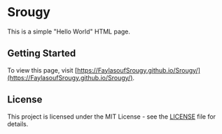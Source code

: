 # Srougy

This is a simple "Hello World" HTML page.

## Getting Started

To view this page, visit [https://FaylasoufSrougy.github.io/Srougy/](https://FaylasoufSrougy.github.io/Srougy/).

## License

This project is licensed under the MIT License - see the [LICENSE](LICENSE) file for details.
